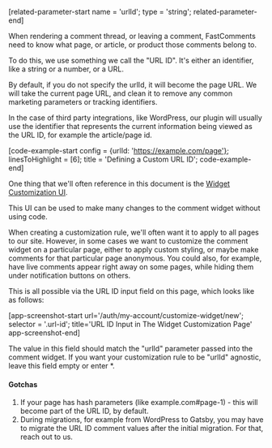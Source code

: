 [related-parameter-start name = 'urlId'; type = 'string'; related-parameter-end]

When rendering a comment thread, or leaving a comment, FastComments need to know what page, or article, or product
those comments belong to.

To do this, we use something we call the "URL ID". It's either an identifier, like a string or a number, or a URL.

By default, if you do not specify the urlId, it will become the page URL. We will take the current page URL, and clean it to remove
any common marketing parameters or tracking identifiers.

In the case of third party integrations, like WordPress, our plugin will usually use the identifier that represents the current information being viewed as
the URL ID, for example the article/page id.

[code-example-start config = {urlId: 'https://example.com/page'}; linesToHighlight = [6]; title = 'Defining a Custom URL ID'; code-example-end]

One thing that we'll often reference in this document is the <a href="https://fastcomments.com/auth/my-account/customize-widget/new">Widget Customization UI</a>.

This UI can be used to make many changes to the comment widget without using code.

When creating a customization rule, we'll often want it to apply to all pages to our site. However, in some cases we want to customize the comment widget
on a particular page, either to apply custom styling, or maybe make comments for that particular page anonymous. You could also, for example, have live comments
appear right away on some pages, while hiding them under notification buttons on others.

This is all possible via the URL ID input field on this page, which looks like as follows:

[app-screenshot-start url='/auth/my-account/customize-widget/new'; selector = '.url-id'; title='URL ID Input in The Widget Customization Page' app-screenshot-end]

The value in this field should match the "urlId" parameter passed into the comment widget. If you want your customization rule to be "urlId" agnostic, leave this field empty or enter *.

#### Gotchas

1. If your page has hash parameters (like example.com#page-1) - this will become part of the URL ID, by default.
2. During migrations, for example from WordPress to Gatsby, you may have to migrate the URL ID comment values after the initial migration. For that, reach out to us.


